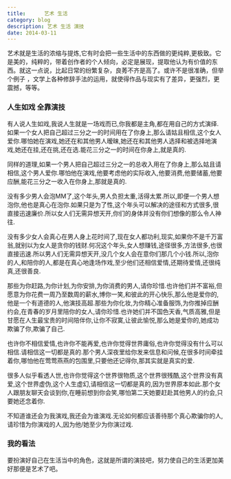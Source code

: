 ```yaml
---
title:      艺术 生活
category: blog
description: 艺术 生活 演技
date: 2014-03-11
---
```


艺术就是生活的浓缩与提炼,它有时会把一些生活中的东西做的更纯粹,更极致。它是美的，纯粹的，带着创作者的个人倾向，必定是展现，提取他认为有价值的东西。就这一点说，比起日常的纷繁复杂，良莠不齐是高了。或许不是很准确，但举个例子 ，文学上各种修辞手法的运用，就使得作品与现实有了差异，更强烈，更震撼，等等。

### 人生如戏 全靠演技
有人说人生如戏,我说人生就是一场戏而已,你我都是主角,都在用自己的方式演绎.如果一个女人把自己超过三分之一的时间用在了你身上,那么请姑且相信,这个女人爱你.哪怕她在演戏,她还在和其他男人暧昧,她还在和其他男人选择和被选择地演戏,她还在挂,还在挑,还在选.能花三分之一的时间在你身上,就是真的.

同样的道理,如果一个男人把自己超过三分之一的总收入用在了你身上,那么姑且请相信,这个男人爱你.哪怕他在演戏,他要考虑他的实际收入,他要消费,他要储蓄,他要应酬,能花三分之一收入在你身上,那就是真的.

没有多少男人会泡MM了,这个年头,男人负担太重,活得太累.所以,即便一个男人想泡你,他也是真心在泡你.如果只是为了性,这个年头可以解决的途径和方式很多,很直接迅速廉价.所以女人们无需异想天开,你们的身体并没有你们想像的那么令人神往.

没有多少女人会真心在男人身上花时间了,现在女人都功利,现实,如果你不是千万富翁,就别以为女人是贪你的钱财.何况这个年头,女人想赚钱,途径很多,方法很多,也很直接迅速.所以男人们无需异想天开,没几个女人会在意你们那几个小钱.所以,泡你的人,和陪你的人,都是在真心地逢场作戏,至少他们还相信爱情,还期待爱情,还很纯真,还很善良.

那些为你赶路,为你计划,为你安排,为你消费的男人,请你珍惜.也许他们并不富裕,但愿意为你花费一周乃至数周的薪水,博你一笑,和彼此的开心快乐,那么他是爱你的,他是一个有道德的人,他演技高超.那些为你化妆,为你精心准备服饰,为你推掉应酬约会,在青春的岁月里陪你的女人,请你珍惜.也许她们并不国色天香,气质高雅,但是甘愿在人生最宝贵的时间陪伴你,让你不寂寞,让彼此愉悦,那么她是爱你的,她成功欺骗了你,欺骗了自己.

也许你不相信爱情,也许你不能再爱,也许你觉得世界庸俗,也许你觉得没有什么可以相信.请相信这一切都是真的.那个男人深夜里给你发来信息和问候,在很多时间牵挂着你,哪怕他在莺莺燕燕的包围里,只要他还记得你,那其实就是真实的爱.

很多人似乎看透人世,也许你觉得这个世界很物质,这个世界很残酷,这个世界没有真爱,这个世界虚伪,这个人生虚幻,请相信这一切都是真的,因为世界原本如此.那个女人跟朋友聊天会谈到你,在睡前想到你会笑,哪怕第二天她要赶赴其他男人的约会,只要她还念着你.

不知道谁还会为我演戏,我还会为谁演戏.无论如何都应该善待那个真心欺骗你的人,请珍惜为你演戏的人,因为他/她至少为你演过戏. 

### 我的看法
要扮演好自己在生活当中的角色，这就是所谓的演技吧，努力使自己的生活更加美好那便是艺术了吧。